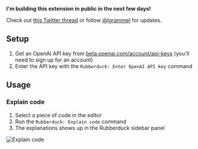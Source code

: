 **I'm building this extension in public in the next few days!**

Check out [this Twitter thread](https://twitter.com/lgrammel/status/1618546466678804481) or follow [@lgrammel](https://twitter.com/lgrammel) for updates.

## Setup

1. Get an OpenAI API key from [beta.openai.com/account/api-keys](https://beta.openai.com/account/api-keys) (you'll need to sign up for an account)
2. Enter the API key with the `Rubberduck: Enter OpenAI API key` command

## Usage

### Explain code

1. Select a piece of code in the editor
2. Run the `Rubberduck: Explain code` command
3. The explanations shows up in the Rubberduck sidebar panel

![Explain code](https://raw.githubusercontent.com/rubberduck-ai/rubberduck-vscode/main/app/vscode/asset/media/screenshot-code-explanation.png)
